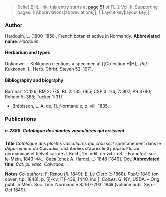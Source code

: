 > [!cite] BHL link: this entry starts at [page 51](https://www.biodiversitylibrary.org/page/33068293) of TL-2 Vol. II.
> Supporting pages: [[Abbreviations|abbreviations]], [[Layout key|layout key]].

### Author

Hardouin, L. (1800-1858), French botanist active in Normandy. 
**Abbreviated name**: *Hardouin*

#### Herbarium and types

Unknown. – Kukkonen mentions a specimen at [[Collection H|H]].
*Ref*.: Kukkonen, I., Herb. Christ. Steven 52. 1971.

#### Bibliography and biography

Barnhart 2: 126; BM 2: 785; BL 2: 135, 665; CSP 3: 174, 7: 907; PR 3780; Rehder 5: 365; Tucker 1: 317.
- Brébisson, L. A. de, Fl. Normandie, p. viii. 1835.

### Publications

##### n.2386. Catalogue des plantes vasculaires qui croissent

**Title**
*Catalogue des plantes vasculaires qui croissent* spontanément dans le *département du Calvados*, distribuées d'après le Synopsis Florae germanicae et helveticae de J. Koch, 2e. édit. un vol. in 8. – Francfort-sur-le-Mein, 1843-44... Caen (chez A. Hardel,...) 1848 \[1849\]. Oct.
**Abbreviated title**: *Cat. pl. vasc. Calvados*.

**Notes**
*Co-authors*: F. Renou (*fl*. 1849); E. Le Clerc (x-1868).
*Publ*.: 1849 (on cover; t.p. 1848), p. \[i\]-xiv, \[1\]-439, \[440, ind.\]. *Copies*: G, NY, USDA. – Orig. publ. in Mém. Soc. Linn. Normandie 8: 167-293. 1849 (volume publ. Sep.-Oct 1849).

